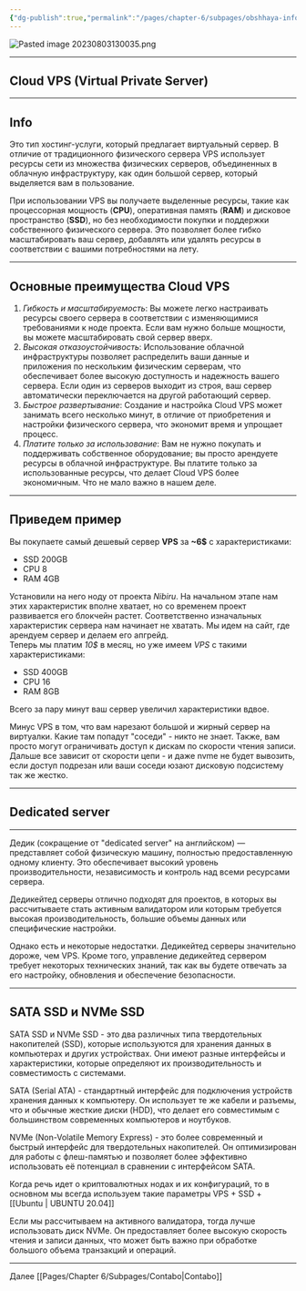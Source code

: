 ```yaml
---
{"dg-publish":true,"permalink":"/pages/chapter-6/subpages/obshhaya-informacziya/"}
---
```



![Pasted image 20230803130035.png]()

---

## Cloud VPS (Virtual Private Server)

---

## Info

Это тип хостинг-услуги, который предлагает виртуальный сервер. В отличие от традиционного физического сервера VPS использует ресурсы сети из множества физических серверов, объединенных в облачную инфраструктуру, как один большой сервер, который выделяется вам в пользование.

При использовании VPS вы получаете выделенные ресурсы, такие как процессорная мощность (**CPU**), оперативная память (**RAM**) и дисковое пространство (**SSD**), но без необходимости покупки и поддержки собственного физического сервера. Это позволяет более гибко масштабировать ваш сервер, добавлять или удалять ресурсы в соответствии с вашими потребностями на лету.

---

## Основные преимущества Cloud VPS

1. _Гибкость и масштабируемость_: Вы можете легко настраивать ресурсы своего сервера в соответствии с изменяющимися требованиями к ноде проекта. Если вам нужно больше мощности, вы можете масштабировать свой сервер вверх.
2. _Высокая отказоустойчивость_: Использование облачной инфраструктуры позволяет распределить ваши данные и приложения по нескольким физическим серверам, что обеспечивает более высокую доступность и надежность вашего сервера. Если один из серверов выходит из строя, ваш сервер автоматически переключается на другой работающий сервер.
3. _Быстрое развертывание_: Создание и настройка Cloud VPS может занимать всего несколько минут, в отличие от приобретения и настройки физического сервера, что экономит время и упрощает процесс.
4. _Платите только за использование_: Вам не нужно покупать и поддерживать собственное оборудование; вы просто арендуете ресурсы в облачной инфраструктуре. Вы платите только за использованные ресурсы, что делает Cloud VPS более экономичным. Что не мало важно в нашем деле.

---

## Приведем пример

Вы покупаете самый дешевый сервер **VPS** за **~6$** с характеристиками:

* SSD 200GB
* CPU 8
* RAM 4GB

Установили на него ноду от проекта _Nibiru_. На начальном этапе нам этих характеристик вполне хватает, но со временем проект развивается его блокчейн растет. Соответственно изначальных характеристик сервера нам начинает не хватать. Мы идем на сайт, где арендуем сервер и делаем его апгрейд.  
Теперь мы платим _10$_ в месяц, но уже имеем _VPS_ с такими характеристиками:

* SSD 400GB
* CPU 16
* RAM 8GB

Всего за пару минут ваш сервер увеличил характеристики вдвое.

Минус VPS в том, что вам нарезают большой и жирный сервер на виртуалки. Какие там попадут "соседи" - никто не знает. Также, вам просто могут ограничивать доступ к дискам по скорости чтения записи. Дальше все зависит от скорости цепи - и даже nvme не будет вывозить, если доступ подрезан или ваши соседи юзают дисковую подсистему так же жестко.

---

## Dedicated server

---

Дедик (сокращение от "dedicated server" на английском) — представляет собой физическую машину, полностью предоставленную одному клиенту. Это обеспечивает высокий уровень производительности, независимость и контроль над всеми ресурсами сервера.

Дедикейтед серверы отлично подходят для проектов, в которых вы рассчитываете стать активным валидатором или которым требуется высокая производительность, большие объемы данных или специфические настройки.

Однако есть и некоторые недостатки. Дедикейтед серверы значительно дороже, чем VPS. Кроме того, управление дедикейтед сервером требует некоторых технических знаний, так как вы будете отвечать за его настройку, обновления и обеспечение безопасности.

---

## SATA SSD и NVMe SSD

SATA SSD и NVMe SSD - это два различных типа твердотельных накопителей (SSD), которые используются для хранения данных в компьютерах и других устройствах. Они имеют разные интерфейсы и характеристики, которые определяют их производительность и совместимость с системами.

SATA (Serial ATA) - стандартный интерфейс для подключения устройств хранения данных к компьютеру. Он использует те же кабели и разъемы, что и обычные жесткие диски (HDD), что делает его совместимым с большинством современных компьютеров и ноутбуков.

NVMe (Non-Volatile Memory Express) - это более современный и быстрый интерфейс для твердотельных накопителей. Он оптимизирован для работы с флеш-памятью и позволяет более эффективно использовать её потенциал в сравнении с интерфейсом SATA.

Когда речь идет о криптовалютных нодах и их конфигураций, то в основном мы всегда используем такие параметры VPS + SSD + [[Ubuntu \| UBUNTU 20.04]]

Если мы рассчитываем на активного валидатора, тогда лучше использовать диск NVMe. Он предоставляет более высокую скорость чтения и записи данных, что может быть важно при обработке большого объема транзакций и операций.

---

Далее [[Pages/Chapter 6/Subpages/Contabo\|Contabo]]